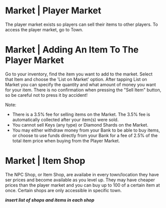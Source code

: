 <h1> Market | Player Market </h1> 

The player market exists so players can sell their items to other players. To access the player market, go to Town. 


<h1> Market | Adding An Item To The Player Market </h1> 

Go to your inventory, find the item you want to add to the market. Select that Item and choose the 'List on Market' option.
After tapping List on Market you can specify the quantity and what amount of money you want for your item. There is no confirmation when pressing the "Sell Item" button, so be careful not to press it by accident!



Note:
- There is a 3.5% fee for selling items on the Market. The 3.5% fee is automatically collected after your item(s) were sold. 
- You cannot sell Keys (any type) or Diamond Shards on the Market.
- You may either withdraw money from your Bank to be able to buy items, or choose to use funds directly from your Bank for a fee of 2.5% of the total item price when buying from the Player Market.


<h1> Market | Item Shop </h1> 

The NPC Shop, or Item Shop, are availabe in every town/location they have ser prices and become available as you level up. They may have cheaper prices than the player market and you can buy up to 100 of a certain item at once. Certain shops are only accessible in specific town.

***insert list of shops and items in each shop***
